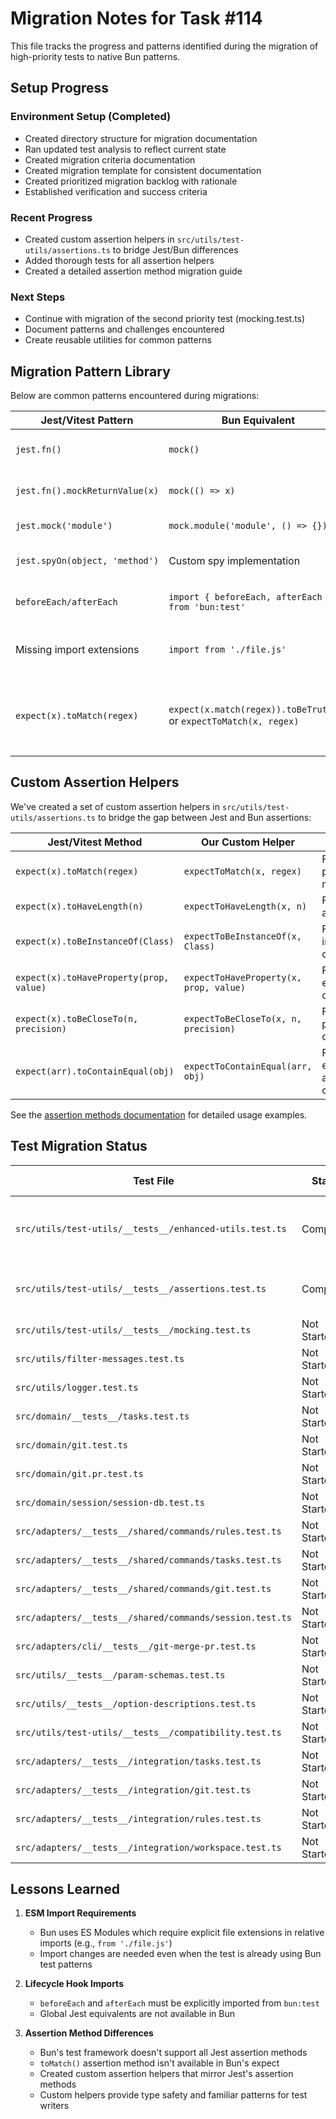 # Migration Notes for Task #114

This file tracks the progress and patterns identified during the migration of high-priority tests to native Bun patterns.

## Setup Progress

### Environment Setup (Completed)
- Created directory structure for migration documentation
- Ran updated test analysis to reflect current state
- Created migration criteria documentation
- Created migration template for consistent documentation
- Created prioritized migration backlog with rationale
- Established verification and success criteria

### Recent Progress
- Created custom assertion helpers in `src/utils/test-utils/assertions.ts` to bridge Jest/Bun differences
- Added thorough tests for all assertion helpers
- Created a detailed assertion method migration guide

### Next Steps
- Continue with migration of the second priority test (mocking.test.ts)
- Document patterns and challenges encountered
- Create reusable utilities for common patterns

## Migration Pattern Library

Below are common patterns encountered during migrations:

| Jest/Vitest Pattern | Bun Equivalent | Notes |
|---------------------|----------------|-------|
| `jest.fn()` | `mock()` | Basic function mocking |
| `jest.fn().mockReturnValue(x)` | `mock(() => x)` | Mocking return values |
| `jest.mock('module')` | `mock.module('module', () => {})` | Module mocking |
| `jest.spyOn(object, 'method')` | Custom spy implementation | Needs special handling |
| `beforeEach/afterEach` | `import { beforeEach, afterEach } from 'bun:test'` | Test lifecycle hooks |
| Missing import extensions | `import from './file.js'` | ESM requires explicit extensions |
| `expect(x).toMatch(regex)` | `expect(x.match(regex)).toBeTruthy()` or `expectToMatch(x, regex)` | Regex matching - Bun doesn't have toMatch |

## Custom Assertion Helpers

We've created a set of custom assertion helpers in `src/utils/test-utils/assertions.ts` to bridge the gap between Jest and Bun assertions:

| Jest/Vitest Method | Our Custom Helper | Notes |
|---------------------|----------------|-------|
| `expect(x).toMatch(regex)` | `expectToMatch(x, regex)` | For regex pattern matching |
| `expect(x).toHaveLength(n)` | `expectToHaveLength(x, n)` | For arrays and strings |
| `expect(x).toBeInstanceOf(Class)` | `expectToBeInstanceOf(x, Class)` | For instanceof checks |
| `expect(x).toHaveProperty(prop, value)` | `expectToHaveProperty(x, prop, value)` | For property existence checks |
| `expect(x).toBeCloseTo(n, precision)` | `expectToBeCloseTo(x, n, precision)` | For floating point comparisons |
| `expect(arr).toContainEqual(obj)` | `expectToContainEqual(arr, obj)` | For deep equality array item checks |

See the [assertion methods documentation](../../src/test-migration/examples/assertion-methods.md) for detailed usage examples.

## Test Migration Status

| Test File | Status | Migration Difficulty | Notes |
|-----------|--------|----------------------|-------|
| `src/utils/test-utils/__tests__/enhanced-utils.test.ts` | Completed | Easy | Fixed import issues, added explicit beforeEach/afterEach imports, added .js extensions |
| `src/utils/test-utils/__tests__/assertions.test.ts` | Completed | New file | Created custom assertion helpers to bridge Jest/Bun differences |
| `src/utils/test-utils/__tests__/mocking.test.ts` | Not Started | Easy | Priority 1, Contains jest.spyOn |
| `src/utils/filter-messages.test.ts` | Not Started | Easy | Priority 1 |
| `src/utils/logger.test.ts` | Not Started | Easy | Priority 1 |
| `src/domain/__tests__/tasks.test.ts` | Not Started | Medium | Priority 2 |
| `src/domain/git.test.ts` | Not Started | Medium | Priority 2 |
| `src/domain/git.pr.test.ts` | Not Started | Medium | Priority 2 |
| `src/domain/session/session-db.test.ts` | Not Started | Easy | Priority 2 |
| `src/adapters/__tests__/shared/commands/rules.test.ts` | Not Started | Easy | Priority 3 |
| `src/adapters/__tests__/shared/commands/tasks.test.ts` | Not Started | Easy | Priority 3 |
| `src/adapters/__tests__/shared/commands/git.test.ts` | Not Started | Easy | Priority 3 |
| `src/adapters/__tests__/shared/commands/session.test.ts` | Not Started | Easy | Priority 3 |
| `src/adapters/cli/__tests__/git-merge-pr.test.ts` | Not Started | Easy | Priority 3 |
| `src/utils/__tests__/param-schemas.test.ts` | Not Started | Easy | Priority 4 |
| `src/utils/__tests__/option-descriptions.test.ts` | Not Started | Easy | Priority 4 |
| `src/utils/test-utils/__tests__/compatibility.test.ts` | Not Started | Medium | Priority 4 |
| `src/adapters/__tests__/integration/tasks.test.ts` | Not Started | Easy | Priority 5 |
| `src/adapters/__tests__/integration/git.test.ts` | Not Started | Easy | Priority 5 |
| `src/adapters/__tests__/integration/rules.test.ts` | Not Started | Easy | Priority 5 |
| `src/adapters/__tests__/integration/workspace.test.ts` | Not Started | Easy | Priority 5 |

## Lessons Learned

1. **ESM Import Requirements**
   - Bun uses ES Modules which require explicit file extensions in relative imports (e.g., `from './file.js'`)
   - Import changes are needed even when the test is already using Bun test patterns

2. **Lifecycle Hook Imports**
   - `beforeEach` and `afterEach` must be explicitly imported from `bun:test`
   - Global Jest equivalents are not available in Bun

3. **Assertion Method Differences**
   - Bun's test framework doesn't support all Jest assertion methods
   - `toMatch()` assertion method isn't available in Bun's expect
   - Created custom assertion helpers that mirror Jest's assertion methods
   - Custom helpers provide type safety and familiar patterns for test writers
